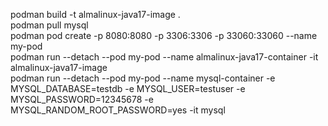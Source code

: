 podman build -t almalinux-java17-image .  
podman pull mysql  
podman pod create -p 8080:8080 -p 3306:3306 -p 33060:33060 --name my-pod  
podman run --detach --pod my-pod --name almalinux-java17-container -it almalinux-java17-image  
podman run --detach --pod my-pod --name mysql-container -e MYSQL_DATABASE=testdb -e MYSQL_USER=testuser -e MYSQL_PASSWORD=12345678 -e MYSQL_RANDOM_ROOT_PASSWORD=yes -it mysql  
